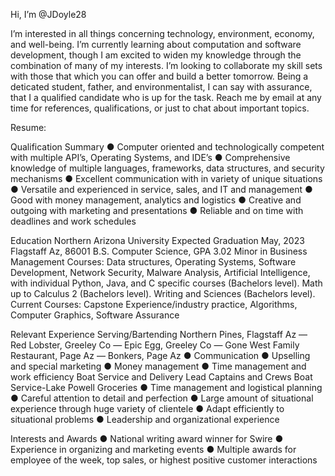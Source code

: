 Hi, I’m @JDoyle28

I’m interested in all things concerning technology, environment, economy, and well-being. 
I’m currently learning about computation and software development, though I am excited to widen my knowledge through
    the combination of many of my interests.
I’m looking to collaborate my skill sets with those that which you can offer and build a better tomorrow. 
    Being a deticated student, father, and environmentalist, 
    I can say with assurance, that I a qualified candidate who is up for the task.
Reach me by email at any time for references, qualifications, or just to chat about important topics.


Resume:

Qualification Summary
● Computer oriented and technologically competent with multiple API’s, Operating Systems, and IDE’s
● Comprehensive knowledge of multiple languages, frameworks, data structures, and security mechanisms 
● Excellent communication with in variety of unique situations
● Versatile and experienced in service, sales, and IT and management
● Good with money management, analytics and logistics
● Creative and outgoing with marketing and presentations
● Reliable and on time with deadlines and work schedules

Education
Northern Arizona University Expected Graduation May, 2023 Flagstaff Az, 86001 B.S. Computer Science, GPA 3.02
Minor in Business Management
Courses:
Data structures, Operating Systems, Software Development, Network Security, Malware Analysis, Artificial Intelligence, with individual Python, Java, and C specific courses (Bachelors level). Math up to Calculus 2 (Bachelors level). Writing and Sciences (Bachelors level).
Current Courses:
Capstone Experience/industry practice, Algorithms, Computer Graphics, Software Assurance

Relevant Experience
    Serving/Bartending
    Northern Pines, Flagstaff Az — Red Lobster, Greeley Co — Epic Egg, Greeley Co — Gone West Family Restaurant, Page Az — Bonkers, Page Az
● Communication
● Upselling and special marketing
● Money management
● Time management and work efficiency
    Boat Service and Delivery Lead
    Captains and Crews Boat Service-Lake Powell Groceries
● Time management and logistical planning
● Careful attention to detail and perfection
● Large amount of situational experience through huge variety of clientele ● Adapt efficiently to situational problems
● Leadership and organizational experience

Interests and Awards
● National writing award winner for Swire
● Experience in organizing and marketing events
● Multiple awards for employee of the week, top sales, or highest positive customer interactions
